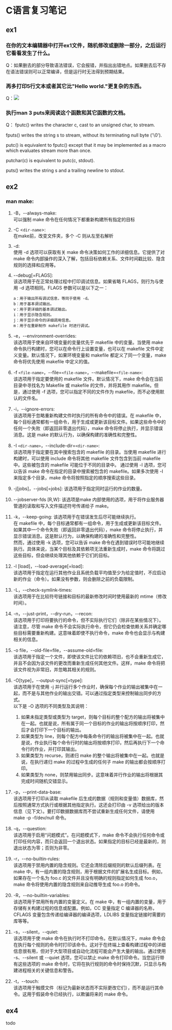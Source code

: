 # C语言复习笔记

## ex1
### 在你的文本编辑器中打开ex1文件，随机修改或删除一部分，之后运行它看看发生了什么。  
Q：如果删去的部分导致语法错误，它会报错，并指出出错地点。如果删去后不存在语法错误则可以正常编译，但是运行时无法得到预期结果。  

### 再多打印5行文本或者其它比"Hello world."更复杂的东西。
Q：![](图片1.png)

### 执行man 3 puts来阅读这个函数和其它函数的文档。
Q：
fputc() writes the character c, cast to  an  unsigned char, to stream.  

fputs()  writes  the  string s to stream, without its terminating null byte ('\0').  

putc() is equivalent to fputc() except that it may be implemented  as  a  macro which evaluates stream more than once.  

putchar(c) is equivalent to putc(c, stdout).

puts() writes the string s and a trailing newline  to stdout.  

## ex2
### man make:  
1. -B，--always-make:  
    可以强制 make 命令在任何情况下都重新构建所有指定的目标

2. -C <`dir-name`>:  
    在make前，改变文件夹，多个 -C 则从左至右解析

3. -d:  
    使用 -d 选项可以获取有关 make 命令决策如何工作的详细信息。它提供了对 make 命令内部操作的深入了解，包括目标依赖关系、文件时间戳比较、隐含规则的选择和应用等。

4. --debug[=FLAGS]:  
    该选项用于在正常处理过程中打印调试信息。如果省略 FLAGS，则行为与使用 -d 选项相同。FLAGS 参数可以是以下之一：
    ```
    a：用于输出所有调试信息，等同于使用 -d。
    b：用于基本调试输出。
    v：用于更详细的基本调试输出。
    i：用于显示隐含规则。
    j：用于显示命令的详细调用信息。
    m：用于在重新制作 makefile 时进行调试。
    ```

5. -e，--environment-overrides:  
    该选项用于使来自环境变量的变量优先于 makefile 中的变量。当使用 make 命令执行构建时，您可以在命令行上设置变量，也可以在 makefile 文件中定义变量。默认情况下，如果环境变量和 makefile 都定义了同一个变量，make 命令将优先使用 makefile 中定义的值。  

6. -f `<file-name>`，--file=`<file-name>`，--makefile=`<file-name>`:  
    该选项用于指定要使用的 makefile 文件。默认情况下，make 命令会在当前目录中寻找名为 Makefile 或 makefile 的文件，并将其用作 makefile。但是，通过使用 -f 选项，您可以指定不同的文件作为 makefile，而不必使用默认的文件名。

7. -i，--ignore-errors:  
    该选项用于忽略重新构建文件时执行的所有命令中的错误。在 makefile 中，每个目标通常都有一组命令，用于生成或更新该目标文件。如果这些命令中的任何一个失败（即返回非零退出代码），make 命令将停止执行，并显示错误消息。这是 make 的默认行为，以确保构建的准确性和完整性。  

8. -I `<dir-name>`，--include-dir=`<dir-name>`:  
    该选项用于指定要在其中搜索包含的 makefile 的目录。当使用 makefile 进行构建时，可以使用 include 命令将其他 makefile 文件包含到当前 makefile 中。这些被包含的 makefile 可能位于不同的目录中。
    通过使用 -I 选项，您可以告诉 make 命令在指定的目录中搜索被包含的 makefile。如果多次使用 -I 来指定多个目录，make 命令将按照指定的顺序搜索这些目录。  

9. -j[jobs]，--jobs[=jobs]:
    该选项用于指定同时运行的作业的数量。

10. --jobserver-fds [R,W]:
    该选项是make 内部使用的选项，用于将作业服务器管道的读取和写入文件描述符号传递给子 make。

11. -k，--keep-going:
    该选项用于在错误发生后尽可能继续执行。  
    在 makefile 中，每个目标通常都有一组命令，用于生成或更新该目标文件。如果其中一个命令失败（即返回非零退出代码），make 命令将停止执行，并显示错误消息。这是默认行为，以确保构建的准确性和完整性。  
    然而，通过使用 -k 选项，您可以告诉 make 命令在遇到错误时尽可能地继续执行。具体来说，当某个目标及其依赖项无法重新生成时，make 命令将跳过这些目标，但会继续处理其他依赖于它们的目标。  

12. -l [load]，--load-average[=load]:   
    该选项用于指定在运行其他作业且系统负载平均值至少为给定值时，不应启动新的作业（命令）。如果没有参数，则会删除之前的负载限制。  

13. -L，--check-symlink-times:  
    该选项用于在比较符号链接和目标的最新修改时间时使用最新的 mtime（修改时间）。

14. -n，--just-print，--dry-run，--recon:  
    该选项用于打印将要执行的命令，但不实际执行它们（除非在某些情况下）。请注意，尽管 make 命令不会实际执行命令，但它仍会检查依赖关系并确定哪些目标需要重新构建。这意味着即使不执行命令，make 命令也会显示与构建相关的信息。  

15. -o file，--old-file=file，--assume-old=file:  
    该选项用于指定一个文件，即使该文件比它的依赖项旧，也不会重新生成它，并且不会因为该文件的更改而重新生成任何其他文件。这样，make 命令将把该文件视为非常旧，并忽略其相关的规则。  

16. -O[type]，--output-sync[=type]:  
    该选项用于在使用 -j 并行运行多个作业时，确保每个作业的输出被集中在一起，而不是与其他作业的输出交错。可以通过指定类型来控制输出同步的方式。  
    以下是 -O 选项的不同类型及其说明：  
    1. 如果未指定类型或类型为 target，则每个目标的整个配方的输出将被集中在一起。也就是说，所有属于同一个目标的作业的输出将按顺序打印，然后才会打印下一个目标的输出。  
    2. 如果类型为 line，则每个配方中每条命令行的输出将被集中在一起。也就是说，作业执行每个命令行时的输出将按顺序打印，然后再执行下一个命令行的作业，并打印其输出。  
    3. 如果类型为 recurse，则递归 make 的整个输出将被集中在一起。也就是说，在执行递归 make 的过程中生成的任何子 make 的输出都会按顺序打印。  
    4. 如果类型为 none，则禁用输出同步。这意味着并行作业的输出将根据其完成时间随机交错显示。  

17. -p，--print-data-base:  
    该选项用于打印从读取 makefile 后生成的数据（规则和变量值）数据库，然后按照通常方式执行或根据其他指定执行。这还会打印由 -v 选项给出的版本信息（见下文）。要打印数据数据库而不尝试重新生成任何文件，请使用 make -p -f/dev/null 命令。

18. -q，--question:  
    该选项用于启用“问题模式”。在问题模式下，make 命令不会执行任何命令或打印任何内容，而只会返回一个退出状态。如果指定的目标已经是最新的，则退出状态为零；否则为非零。  

19. -r，--no-builtin-rules:  
    该选项用于禁用内置的隐含规则。它还会清除后缀规则的默认后缀列表。在 make 中，有一组内置的隐含规则，用于根据文件的扩展名生成目标。例如，如果存在一个名为 foo.c 的文件并且没有明确的规则指定如何生成 foo.o，make 命令将使用内置的隐含规则来自动推导生成 foo.o 的命令。  

20. -R，--no-builtin-variables:  
    该选项用于禁用所有内置的变量定义。在 make 中，有一组内置的变量，用于存储有关构建过程的信息或配置。例如，CC 变量指定 C 编译器的名称，CFLAGS 变量包含传递给编译器的编译选项，LDLIBS 变量指定链接时需要的库等等。  

21. -s，--silent，--quiet:  
    该选项用于使 make 命令在执行时不打印命令。在默认情况下，make 命令会在执行每个规则的命令时打印该命令。这对于在终端上查看构建过程中的详细信息很有用，但对于大型项目或自动化流程可能会产生大量的输出。通过使用 -s、--silent 或 --quiet 选项，您可以禁止 make 命令打印命令。当您运行带有这些选项的 make 命令时，它将在执行规则的命令时保持沉默，只显示与构建进程相关的关键信息和警告。

22. -t，--touch:  
    该选项用于触摸文件（标记为最新状态而不实际更改它们），而不是运行其命令。这用于假装命令已经执行，以欺骗将来的 make 命令。

## ex4
todo
